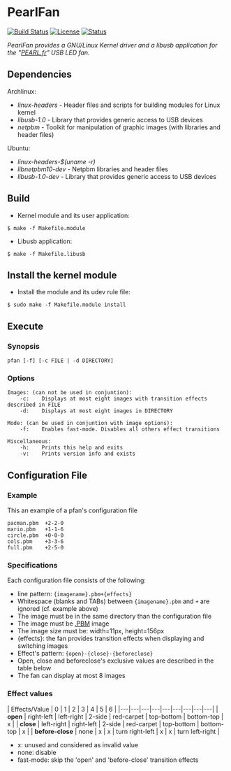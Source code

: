 

PearlFan
=========

[![Build Status](https://travis-ci.org/Ventto/bpep.svg?branch=master)](https://travis-ci.org/Ventto/pearlfan)
[![License](https://img.shields.io/badge/license-GPLv3-blue.svg?style=flat)](https://github.com/Ventto/pearlfan/blob/master/LICENSE)
[![Status](https://img.shields.io/badge/status-experimental-orange.svg?style=flat)](https://github.com/Ventto/pearlfan/)

*PearlFan provides a GNU/Linux Kernel driver and a libusb application for the "[PEARL.fr](https://www.pearl.fr/article/PX5939/ventilateur-usb-programmable-avec-message-defilant
)" USB LED fan.*

## Dependencies

Archlinux:

* *linux-headers* - Header files and scripts for building modules for Linux kernel
* *libusb-1.0* - Library that provides generic access to USB devices
* *netpbm* - Toolkit for manipulation of graphic images (with libraries and header files)

Ubuntu:

* *linux-headers-$(uname -r)*
* *libnetpbm10-dev* - Netpbm libraries and header files
* *libusb-1.0-dev* - Library that provides generic access to USB devices

## Build

* Kernel module and its user application:

```
$ make -f Makefile.module
```

* Libusb application:

```
$ make -f Makefile.libusb
```

## Install the kernel module


* Install the module and its udev rule file:

```
$ sudo make -f Makefile.module install
```

## Execute

### Synopsis

```
pfan [-f] [-c FILE | -d DIRECTORY]
```

### Options

```
Images: (can not be used in conjuntion):
    -c:    Displays at most eight images with transition effects described in FILE
    -d:    Displays at most eight images in DIRECTORY

Mode: (can be used in conjuntion with image options):
    -f:    Enables fast-mode. Disables all others effect transitions

Miscellaneous:
    -h:    Prints this help and exits
    -v:    Prints version info and exists
```

## Configuration File

### Example

This an example of a pfan's configuration file

```
pacman.pbm  +2-2-0
mario.pbm   +1-1-6
circle.pbm  +0-0-0
cols.pbm    +3-3-6
full.pbm    +2-5-0
```

### Specifications

Each configuration file consists of the following:

* line pattern: `{imagename}.pbm+{effects}`
* Whitespace (blanks and TABs) between `{imagename}.pbm` and `+` are ignored (cf. example above)
* The image must be in the same directory than the configuration file
* The image must be [.PBM](http://netpbm.sourceforge.net/doc/pbm.html) image
* The image size must be: width=11px, height=156px
* {effects}: the fan provides transition effects when displaying and switching images
* Effect's pattern: `{open}-{close}-{beforeclose}`
* Open, close and beforeclose's exclusive values are described in the table below
* The fan can display at most 8 images

### Effect values

| Effects/Value | 0 | 1 | 2 | 3 | 4 | 5 | 6 |
|---|---|---|---|---|---|---|---|---|
| **open** | right-left | left-right | 2-side | red-carpet | top-bottom | bottom-top | x |
| **close** | left-right | right-left | 2-side | red-carpet | top-bottom | bottom-top | x |
| **before-close** | none | x | x | turn right-left | x | x | turn left-right |

* x: unused and considered as invalid value
* none: disable
* fast-mode: skip the 'open' and 'before-close' transition effects
